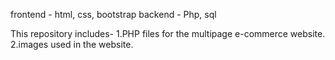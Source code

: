 frontend - html, css, bootstrap
backend - Php, sql

This repository includes-
1.PHP files for the multipage e-commerce website.
2.images used in the website.
